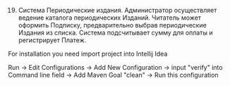 19. Система Периодические издания. Администратор осуществляет ведение каталога периодических Изданий.
Читатель может оформить Подписку, предварительно выбрав периодические Издания из списка.
Система подсчитывает сумму для оплаты и регистрирует Платеж.

For installation you need import project into Intellij Idea

Run -> Edit Configurations -> Add New Configuration ->
input "verify" into Command line field -> Add Maven Goal "clean" ->
Run this configuration